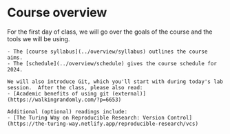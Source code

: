 # Course overview


For the first day of class, we will go over the goals of the course and the tools we will be using.

```{seealso}
- The [course syllabus](../overview/syllabus) outlines the course aims.
- The [schedule](../overview/schedule) gives the course schedule for 2024.
```


```{admonition} Lab topic - introduction
We will also introduce Git, which you'll start with during today's lab session.  After the class, please also read:
- [Academic benefits of using git (external)](https://walkingrandomly.com/?p=6653)

Additional (optional) readings include:
- [The Turing Way on Reproducible Research: Version Control](https://the-turing-way.netlify.app/reproducible-research/vcs)


```


<!--{cite:t}`Wilson2017` - "Good enough practices in scientific computing"-->


